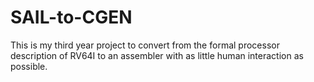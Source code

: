 # SAIL-to-CGEN
This is my third year project to convert from the formal processor description of RV64I to an assembler with as little human interaction as possible.
